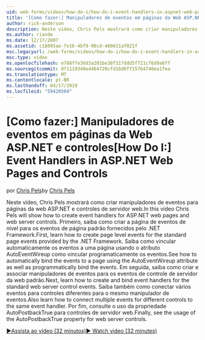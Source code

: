 ```yaml
---
uid: web-forms/videos/how-do-i/how-do-i-event-handlers-in-aspnet-web-pages-and-controls
title: '[Como fazer:] Manipuladores de eventos em páginas da Web ASP.NET e controles | Microsoft Docs'
author: rick-anderson
description: Neste vídeo, Chris Pels mostrará como criar manipuladores de eventos para páginas da web ASP.NET e controles de servidor web. Primeiro, saiba como criar f de eventos de nível de página...
ms.author: riande
ms.date: 12/17/2007
ms.assetid: c18095ae-fe16-4bf9-98cd-460631af021f
msc.legacyurl: /web-forms/videos/how-do-i/how-do-i-event-handlers-in-aspnet-web-pages-and-controls
msc.type: video
ms.openlocfilehash: e788ffe36d3a201be38f317ddd5f721cf6d9a6ff
ms.sourcegitcommit: 0f1119340e4464720cfd16d0ff15764746ea1fea
ms.translationtype: MT
ms.contentlocale: pt-BR
ms.lasthandoff: 04/17/2019
ms.locfileid: "59420504"
---
```

# <a name="how-do-i-event-handlers-in-aspnet-web-pages-and-controls"></a><span data-ttu-id="e325e-104">[Como fazer:] Manipuladores de eventos em páginas da Web ASP.NET e controles</span><span class="sxs-lookup"><span data-stu-id="e325e-104">[How Do I:] Event Handlers in ASP.NET Web Pages and Controls</span></span>

<span data-ttu-id="e325e-105">por [Chris Pels](https://twitter.com/chrispels)</span><span class="sxs-lookup"><span data-stu-id="e325e-105">by [Chris Pels](https://twitter.com/chrispels)</span></span>

<span data-ttu-id="e325e-106">Neste vídeo, Chris Pels mostrará como criar manipuladores de eventos para páginas da web ASP.NET e controles de servidor web.</span><span class="sxs-lookup"><span data-stu-id="e325e-106">In this video Chris Pels will show how to create event handlers for ASP.NET web pages and web server controls.</span></span> <span data-ttu-id="e325e-107">Primeiro, saiba como criar a página de eventos de nível para os eventos de página padrão fornecidos pelo .NET Framework.</span><span class="sxs-lookup"><span data-stu-id="e325e-107">First, learn how to create page level events for the standard page events provided by the .NET Framework.</span></span> <span data-ttu-id="e325e-108">Saiba como vincular automaticamente os eventos a uma página usando o atributo AutoEventWireup como vincular programaticamente os eventos.</span><span class="sxs-lookup"><span data-stu-id="e325e-108">See how to automatically bind the events to a page using the AutoEventWireup attribute as well as programmatically bind the events.</span></span> <span data-ttu-id="e325e-109">Em seguida, saiba como criar e associar manipuladores de eventos para os eventos de controle de servidor da web padrão.</span><span class="sxs-lookup"><span data-stu-id="e325e-109">Next, learn how to create and bind event handlers for the standard web server control events.</span></span> <span data-ttu-id="e325e-110">Saiba também como conectar vários eventos para controles diferentes para o mesmo manipulador de eventos.</span><span class="sxs-lookup"><span data-stu-id="e325e-110">Also learn how to connect multiple events for different controls to the same event handler.</span></span> <span data-ttu-id="e325e-111">Por fim, consulte o uso da propriedade AutoPostbackTrue para controles de servidor web.</span><span class="sxs-lookup"><span data-stu-id="e325e-111">Finally, see the usage of the AutoPostbackTrue property for web server controls.</span></span>

[<span data-ttu-id="e325e-112">&#9654;Assista ao vídeo (32 minutos)</span><span class="sxs-lookup"><span data-stu-id="e325e-112">&#9654; Watch video (32 minutes)</span></span>](https://channel9.msdn.com/Blogs/ASP-NET-Site-Videos/how-do-i-event-handlers-in-aspnet-web-pages-and-controls)
